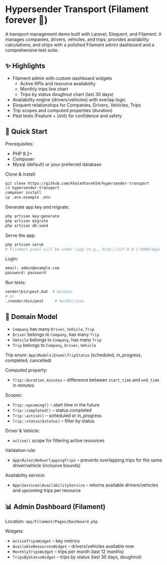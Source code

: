 

# Hypersender Transport (Filament forever 🥳)

A transport management demo built with Laravel, Eloquent, and Filament. It manages companies, drivers, vehicles, and trips; provides availability calculations; and ships with a polished Filament admin dashboard and a comprehensive test suite.

## ✨ Highlights

- Filament admin with custom dashboard widgets
  - Active KPIs and resource availability
  - Monthly trips line chart
  - Trips by status doughnut chart (last 30 days)
- Availability engine (drivers/vehicles) with overlap logic
- Eloquent relationships for Companies, Drivers, Vehicles, Trips
- Trip scopes and computed properties (duration)
- Pest tests (Feature + Unit) for confidence and safety

## 🚀 Quick Start

Prerequisites:
- PHP 8.2+
- Composer
- Mysql (default) or your preferred database

Clone & install:
```bash
git clone https://github.com/khaledtarek54/hypersender-transport
cd hypersender-transport
composer install
cp .env.example .env
```

Generate app key and migrate:
```bash
php artisan key:generate
php artisan migrate
php artisan db:seed
```

Serve the app:
```bash
php artisan serve
# Filament panel will be under /app (e.g., http://127.0.0.1:8000/app)
```

Login:
```bash
email: admin@example.com
password: password
```

Run tests:
```bash
vendor\bin\pest.bat  # Windows
# or
./vendor/bin/pest     # macOS/Linux
```

## 🧭 Domain Model

- `Company` has many `Driver`, `Vehicle`, `Trip`
- `Driver` belongs to `Company`, has many `Trip`
- `Vehicle` belongs to `Company`, has many `Trip`
- `Trip` belongs to `Company`, `Driver`, `Vehicle`

Trip enum: `App\Models\Enums\TripStatus` (scheduled, in_progress, completed, cancelled)

Computed property:
- `Trip::duration_minutes` – difference between `start_time` and `end_time` in minutes

Scopes:
- `Trip::upcoming()` – start time in the future
- `Trip::completed()` – status completed
- `Trip::active()` – scheduled or in_progress
- `Trip::status($status)` – filter by status

Driver & Vehicle:
- `active()` scope for filtering active resources

Validation rule:
- `App\Rules\NoOverlappingTrips` – prevents overlapping trips for the same driver/vehicle (inclusive bounds)

Availability service:
- `App\Services\AvailabilityService` – returns available drivers/vehicles and upcoming trips per resource

## 📊 Admin Dashboard (Filament)

Location: `app/Filament/Pages/Dashboard.php`

Widgets:
- `ActiveTripsWidget` – key metrics
- `AvailableResourcesWidget` – drivers/vehicles available now
- `MonthlyTripsWidget` – trips per month (last 12 months)
- `TripsByStatusWidget` – trips by status (last 30 days, doughnut)


